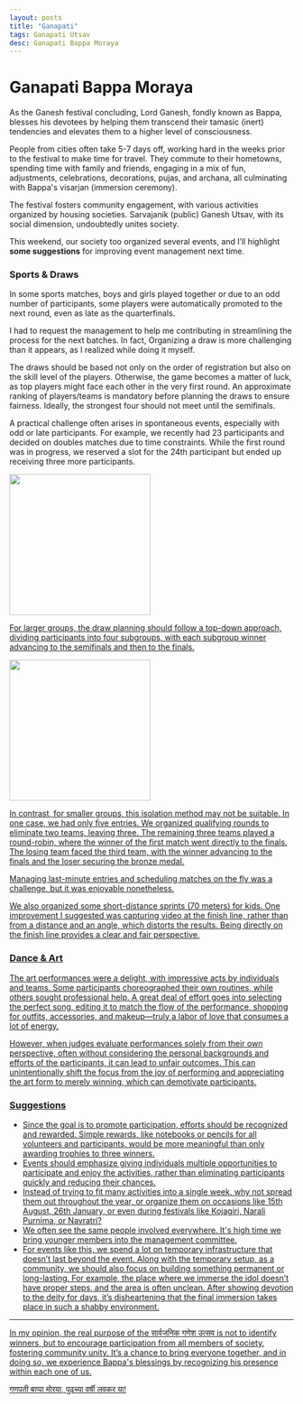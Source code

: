 ```yaml
---
layout: posts
title: "Ganapati"
tags: Ganapati Utsav
desc: Ganapati Bappa Moraya
---
```


# Ganapati Bappa Moraya

As the Ganesh festival concluding, Lord Ganesh, fondly known as Bappa, blesses
his devotees by helping them transcend their tamasic (inert) tendencies and
elevates them to a higher level of consciousness.

People from cities often take 5-7 days off, working hard in the weeks prior to
the festival to make time for travel. They commute to their hometowns, spending
time with family and friends, engaging in a mix of fun, adjustments,
celebrations, decorations, pujas, and archana, all culminating with Bappa's
visarjan (immersion ceremony).

The festival fosters community engagement, with various activities organized by
housing societies. Sarvajanik (public) Ganesh Utsav, with its social dimension,
undoubtedly unites society.

This weekend, our society too organized several events, and I’ll highlight **some
suggestions** for improving event management next time.

### Sports & Draws
In some sports matches, boys and girls played together or due to an odd number of
participants, some players were automatically promoted to the next round, even
as late as the quarterfinals.

I had to request the management to help me contributing in streamlining the
process for the next batches. In fact, Organizing a draw is more challenging
than it appears, as I realized while doing it myself.

The draws should be based not only on the order of registration but also on the
skill level of the players. Otherwise, the game becomes a matter of luck, as top
players might face each other in the very first round. An approximate ranking of
players/teams is mandatory before planning the draws to ensure fairness.
Ideally, the strongest four should not meet until the semifinals.

A practical challenge often arises in spontaneous events, especially with odd or
late participants. For example, we recently had 23 participants and decided on
doubles matches due to time constraints. While the first round was in progress,
we reserved a slot for the 24th participant but ended up receiving three more
participants.

<a href="/blog/assets/images/ganapati24/24.jpg">
<img src="/blog/assets/images/ganapati24/24.jpg" height="250">

For larger groups, the draw planning should follow a top-down approach, dividing
participants into four subgroups, with each subgroup winner advancing to the
semifinals and then to the finals.

<a href="/blog/assets/images/ganapati24/5.jpg">
<img src="/blog/assets/images/ganapati24/5.jpg" height="250">

In contrast, for smaller groups, this isolation method may not be suitable. In
one case, we had only five entries. We organized qualifying rounds to eliminate
two teams, leaving three. The remaining three teams played a round-robin, where
the winner of the first match went directly to the finals. The losing team faced
the third team, with the winner advancing to the finals and the loser securing
the bronze medal.

Managing last-minute entries and scheduling matches on the fly was a challenge,
but it was enjoyable nonetheless.

We also organized some short-distance sprints (70 meters) for kids. One
improvement I suggested was capturing video at the finish line, rather than from
a distance and an angle, which distorts the results. Being directly on the
finish line provides a clear and fair perspective.

### Dance & Art

The art performances were a delight, with impressive acts by individuals and
teams. Some participants choreographed their own routines, while others sought
professional help. A great deal of effort goes into selecting the perfect song,
editing it to match the flow of the performance, shopping for outfits,
accessories, and makeup—truly a labor of love that consumes a lot of energy.

However, when judges evaluate performances solely from their own perspective,
often without considering the personal backgrounds and efforts of the
participants, it can lead to unfair outcomes. This can unintentionally shift the
focus from the joy of performing and appreciating the art form to merely
winning, which can demotivate participants.

### Suggestions

* Since the goal is to promote participation, efforts should be recognized and rewarded.
  Simple rewards, like notebooks or pencils for all volunteers and participants, would
  be more meaningful than only awarding trophies to three winners.
* Events should emphasize giving individuals multiple opportunities to participate and
  enjoy the activities, rather than eliminating participants quickly and reducing their
  chances.
* Instead of trying to fit many activities into a single week, why not spread them out
  throughout the year, or organize them on occasions like 15th August, 26th January, or
  even during festivals like Kojagiri, Narali Purnima, or Navratri?
* We often see the same people involved everywhere. It's high time we bring younger
  members into the management committee.
* For events like this, we spend a lot on temporary infrastructure that doesn’t last
  beyond the event. Along with the temporary setup, as a community, we should also
  focus on building something permanent or long-lasting. For example, the place where
  we immerse the idol doesn’t have proper steps, and the area is often unclean. After
  showing devotion to the deity for days, it’s disheartening that the final immersion
  takes place in such a shabby environment.
---

In my opinion, the real purpose of the सार्वजनिक गणेश उत्सव is not to
identify winners, but to encourage participation from all members of society,
fostering community unity. It’s a chance to bring everyone together, and in
doing so, we experience Bappa's blessings by recognizing his presence within
each one of us.

गणपती बाप्पा मोरया,
पुढच्या वर्षी लवकर या!

